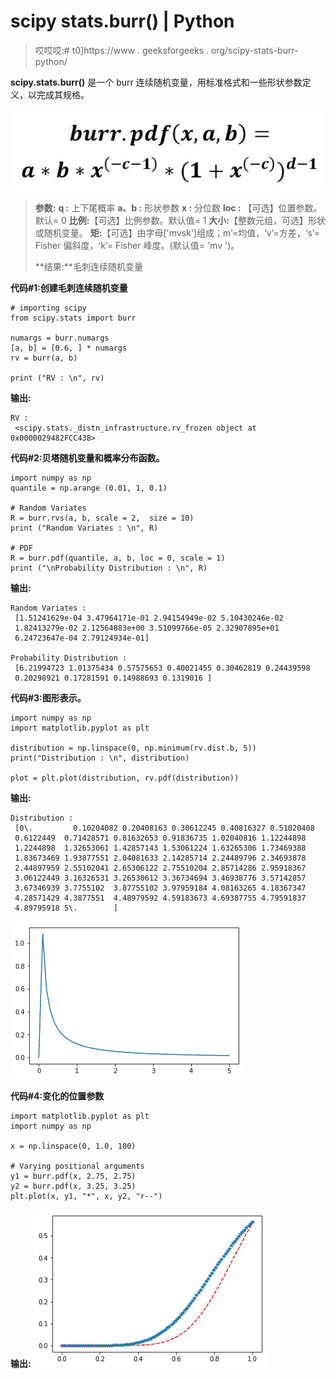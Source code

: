 # scipy stats.burr() | Python

> 哎哎哎:# t0]https://www . geeksforgeeks . org/scipy-stats-burr-python/

**scipy.stats.burr()** 是一个 burr 连续随机变量，用标准格式和一些形状参数定义，以完成其规格。

![](img/3fff29ca1fb668f7535ae5bc626977b8.png)

> **参数:**
> **q :** 上下尾概率
> **a、b :** 形状参数
> **x :** 分位数
> **loc :** 【可选】位置参数。默认= 0
> **比例:**【可选】比例参数。默认值= 1
> **大小:**【整数元组，可选】形状或随机变量。
> **矩:**【可选】由字母['mvsk']组成；m’=均值，‘v’=方差，‘s’= Fisher 偏斜度，‘k’= Fisher 峰度。(默认值= 'mv ')。
> 
> **结果:**毛刺连续随机变量

**代码#1:创建毛刺连续随机变量**

```
# importing scipy
from scipy.stats import burr

numargs = burr.numargs
[a, b] = [0.6, ] * numargs
rv = burr(a, b)

print ("RV : \n", rv)
```

**输出:**

```
RV : 
 <scipy.stats._distn_infrastructure.rv_frozen object at 0x0000029482FCC438>

```

**代码#2:贝塔随机变量和概率分布函数。**

```
import numpy as np
quantile = np.arange (0.01, 1, 0.1)

# Random Variates
R = burr.rvs(a, b, scale = 2,  size = 10)
print ("Random Variates : \n", R)

# PDF
R = burr.pdf(quantile, a, b, loc = 0, scale = 1)
print ("\nProbability Distribution : \n", R)
```

**输出:**

```
Random Variates : 
 [1.51241629e-04 3.47964171e-01 2.94154949e-02 5.10430246e-02
 1.82413279e-02 2.12564883e+00 3.51099766e-05 2.32907895e+01
 6.24723647e-04 2.79124934e-01]

Probability Distribution : 
 [6.21994723 1.01375434 0.57575653 0.40021455 0.30462819 0.24439598
 0.20298921 0.17281591 0.14988693 0.1319016 ] 
```

**代码#3:图形表示。**

```
import numpy as np
import matplotlib.pyplot as plt

distribution = np.linspace(0, np.minimum(rv.dist.b, 5))
print("Distribution : \n", distribution)

plot = plt.plot(distribution, rv.pdf(distribution))
```

**输出:**

```
Distribution : 
 [0\.         0.10204082 0.20408163 0.30612245 0.40816327 0.51020408
 0.6122449  0.71428571 0.81632653 0.91836735 1.02040816 1.12244898
 1.2244898  1.32653061 1.42857143 1.53061224 1.63265306 1.73469388
 1.83673469 1.93877551 2.04081633 2.14285714 2.24489796 2.34693878
 2.44897959 2.55102041 2.65306122 2.75510204 2.85714286 2.95918367
 3.06122449 3.16326531 3.26530612 3.36734694 3.46938776 3.57142857
 3.67346939 3.7755102  3.87755102 3.97959184 4.08163265 4.18367347
 4.28571429 4.3877551  4.48979592 4.59183673 4.69387755 4.79591837
 4.89795918 5\.        ]
```

![](img/31431dd2a6a9e174b088c59ca43e06e4.png)

**代码#4:变化的位置参数**

```
import matplotlib.pyplot as plt
import numpy as np

x = np.linspace(0, 1.0, 100)

# Varying positional arguments
y1 = burr.pdf(x, 2.75, 2.75)
y2 = burr.pdf(x, 3.25, 3.25)
plt.plot(x, y1, "*", x, y2, "r--")
```

**输出:**
![](img/06e37bb17de560e0b5876341c3f1db26.png)